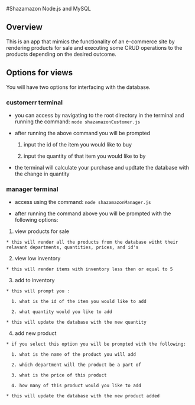 #Shazamazon Node.js and MySQL

## Overview 

This is an app that mimics the functionality of an e-commerce site by rendering products for sale and executing some CRUD operations to the products depending on the desired outcome. 

## Options for views

You will have two options for interfacing with the database.

### customerr terminal

  * you can access by navigating to the root directory in the terminal and running the command:
  `node shazamazonCustomer.js`

  * after running the above command you will be prompted

    1. input the id of the item you would like to buy

    2. input the quantity of that item you would like to by

  * the terminal will calculate your purchase and updtate the database with the change in quantity

### manager terminal

  * access using the command: `node shazamazonManager.js`

  * after running the command above you will be prompted with the following options:

  1. view products for sale

    * this will render all the products from the database witht their relavant departments, quantities, prices, and id's

  2. view low inventory 

    * this will render items with inventory less then or equal to 5
  
  3. add to inventory

    * this will prompt you :

      1. what is the id of the item you would like to add

      2. what quantity would you like to add
    
    * this will update the database with the new quantity

  4. add new product

    * if you select this option you will be prompted with the following:

      1. what is the name of the product you will add

      2. which department will the product be a part of

      3. what is the price of this product

      4. how many of this product would you like to add

    * this will update the database with the new product added



